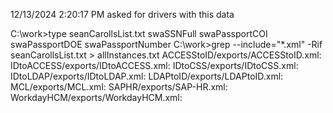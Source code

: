 12/13/2024 2:20:17 PM
asked for drivers with this data


C:\work>type seanCarollsList.txt
swaSSNFull
swaPassportCOI
swaPassportDOE
swaPassportNumber
C:\work>grep --include="*.xml" -Rif seanCarollsList.txt  > allInstances.txt
ACCESStoID/exports/ACCESStoID.xml:                    <filter-attr attr-name="swaPassportNumber" publisher="sync"/>
IDtoACCESS/exports/IDtoACCESS.xml:                    <filter-attr attr-name="swaPassportNumber" subscriber="sync"/>
IDtoCSS/exports/IDtoCSS.xml:                    <filter-attr attr-name="swaPassportNumber" merge-authority="edir" publisher="ignore" publisher-optimize-modify="true" subscriber="sync"/>
IDtoLDAP/exports/IDtoLDAP.xml:                    <filter-attr attr-name="swaPassportNumber" merge-authority="default" publisher="ignore" publisher-optimize-modify="true" subscriber="sync"/>
LDAPtoID/exports/LDAPtoID.xml:                    <filter-attr attr-name="swaPassportNumber" merge-authority="default" publisher="sync" publisher-optimize-modify="true" subscriber="ignore"/>
MCL/exports/MCL.xml:                    <filter-attr attr-name="swaPassportNumber" from-all-classes="true" merge-authority="default" publisher="ignore" publisher-optimize-modify="true" subscriber="sync"/>
SAPHR/exports/SAP-HR.xml:                    <filter-attr attr-name="swaPassportNumber" merge-authority="default" publisher="sync" publisher-optimize-modify="true" subscriber="ignore"/>
WorkdayHCM/exports/WorkdayHCM.xml:                    <filter-attr attr-name="swaPassportNumber" merge-authority="app" publisher="sync" publisher-optimize-modify="true" subscriber="reset"/>
